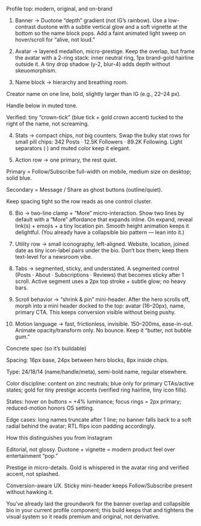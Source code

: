Profile top: modern, original, and on-brand

1) Banner → Duotone “depth” gradient (not IG’s rainbow).
Use a low-contrast duotone with a subtle vertical glow and a soft vignette at the bottom so the name block pops. Add a faint animated light sweep on hover/scroll for “alive, not loud.”

2) Avatar → layered medallion, micro-prestige.
Keep the overlap, but frame the avatar with a 2-ring stack: inner neutral ring, 1px brand-gold hairline outside it. A tiny drop shadow (y-2, blur-4) adds depth without skeuomorphism.

3) Name block → hierarchy and breathing room.

Creator name on one line, bold, slightly larger than IG (e.g., 22–24 px).

Handle below in muted tone.

Verified: tiny “crown-tick” (blue tick + gold crown accent) tucked to the right of the name, not screaming.

4) Stats → compact chips, not big counters.
Swap the bulky stat rows for small pill chips: 342 Posts · 12.5K Followers · 89.2K Following. Light separators (·) and muted color keep it elegant.

5) Action row → one primary, the rest quiet.

Primary = Follow/Subscribe full-width on mobile, medium size on desktop; solid blue.

Secondary = Message / Share as ghost buttons (outline/quiet).

Keep spacing tight so the row reads as one control cluster.

6) Bio → two-line clamp + “More” micro-interaction.
Show two lines by default with a “More” affordance that expands inline. On expand, reveal link(s) + emojis + a tiny location pin. Smooth height animation keeps it delightful. (You already have a collapsible bio pattern — lean into it.)

7) Utility row → small iconography, left-aligned.
Website, location, joined date as tiny icon-label pairs under the bio. Don’t box them; keep them text-level for a newsroom vibe.

8) Tabs → segmented, sticky, and understated.
A segmented control (Posts · About · Subscriptions · Reviews) that becomes sticky after 1 scroll. Active segment uses a 2px top stroke + subtle glow; no heavy bars.

9) Scroll behavior → “shrink & pin” mini-header.
After the hero scrolls off, morph into a mini header docked to the top: avatar (16–20px), name, primary CTA. This keeps conversion visible without being pushy.

10) Motion language → fast, frictionless, invisible.
150–200ms, ease-in-out. Animate opacity/transform only. No bounce. Keep it “butter, not bubble gum.”

Concrete spec (so it’s buildable)

Spacing: 16px base, 24px between hero blocks, 8px inside chips.

Type: 24/18/14 (name/handle/meta), semi-bold name, regular elsewhere.

Color discipline: content on zinc neutrals; blue only for primary CTAs/active states; gold for tiny prestige accents (verified ring hairline, tiny icon fills).

States: hover on buttons = +4% luminance; focus rings = 2px primary; reduced-motion honors OS setting.

Edge cases: long names truncate after 1 line; no banner falls back to a soft radial behind the avatar; RTL flips icon padding accordingly.

How this distinguishes you from Instagram

Editorial, not glossy. Duotone + vignette = modern product feel over entertainment “pop.”

Prestige in micro-details. Gold is whispered in the avatar ring and verified accent, not splashed.

Conversion-aware UX. Sticky mini-header keeps Follow/Subscribe present without hawking it.

You’ve already laid the groundwork for the banner overlap and collapsible bio in your current profile component; this build keeps that and tightens the visual system so it reads premium and original, not derivative.